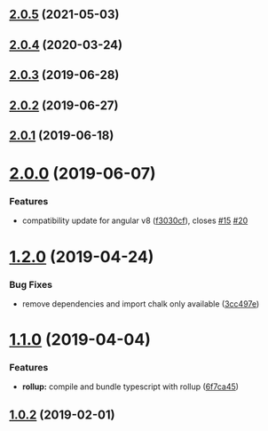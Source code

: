 ## [2.0.5](https://github.com/pascaliske/ngx-prerenderer/compare/v2.0.4...v2.0.5) (2021-05-03)



## [2.0.4](https://github.com/pascaliske/ngx-prerenderer/compare/v2.0.3...v2.0.4) (2020-03-24)



## [2.0.3](https://github.com/pascaliske/ngx-prerenderer/compare/v2.0.2...v2.0.3) (2019-06-28)



## [2.0.2](https://github.com/pascaliske/ngx-prerenderer/compare/v2.0.1...v2.0.2) (2019-06-27)



## [2.0.1](https://github.com/pascaliske/ngx-prerenderer/compare/v2.0.0...v2.0.1) (2019-06-18)



# [2.0.0](https://github.com/pascaliske/ngx-prerenderer/compare/v1.2.0...v2.0.0) (2019-06-07)


### Features

* compatibility update for angular v8 ([f3030cf](https://github.com/pascaliske/ngx-prerenderer/commit/f3030cf)), closes [#15](https://github.com/pascaliske/ngx-prerenderer/issues/15) [#20](https://github.com/pascaliske/ngx-prerenderer/issues/20)



# [1.2.0](https://github.com/pascaliske/ngx-prerenderer/compare/v1.1.0...v1.2.0) (2019-04-24)


### Bug Fixes

* remove dependencies and import chalk only available ([3cc497e](https://github.com/pascaliske/ngx-prerenderer/commit/3cc497e))



# [1.1.0](https://github.com/pascaliske/ngx-prerenderer/compare/v1.0.2...v1.1.0) (2019-04-04)


### Features

* **rollup:** compile and bundle typescript with rollup ([6f7ca45](https://github.com/pascaliske/ngx-prerenderer/commit/6f7ca45))



## [1.0.2](https://github.com/pascaliske/ngx-prerenderer/compare/v1.0.1...v1.0.2) (2019-02-01)




